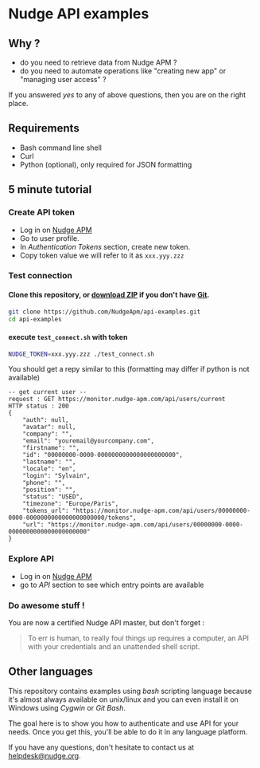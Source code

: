 # Nudge API examples

## Why ?

- do you need to retrieve data from Nudge APM ?
- do you need to automate operations like "creating new app" or "managing user access" ?

If you answered *yes* to any of above questions, then you are on the right place.

## Requirements

- Bash command line shell
- Curl
- Python (optional), only required for JSON formatting

## 5 minute tutorial

### Create API token

- Log in on [Nudge APM](https://www.nudge-apm.com/)
- Go to user profile.
- In *Authentication Tokens* section, create new token.
- Copy token value we will refer to it as `xxx.yyy.zzz`

### Test connection

#### Clone this repository, or [download ZIP](https://github.com/NudgeApm/api-examples/archive/master.zip) if you don't have [Git](https://git-scm.com/).
```bash
git clone https://github.com/NudgeApm/api-examples.git
cd api-examples
```

#### execute `test_connect.sh` with token
```bash
NUDGE_TOKEN=xxx.yyy.zzz ./test_connect.sh
```

You should get a repy similar to this (formatting may differ if python is not available)
```
-- get current user --
request : GET https://monitor.nudge-apm.com/api/users/current
HTTP status : 200
{
	"auth": null,
	"avatar": null,
	"company": "",
	"email": "youremail@yourcompany.com",
	"firstname": "",
	"id": "00000000-0000-0000000000000000000000",
	"lastname": "",
	"locale": "en",
	"login": "Sylvain",
	"phone": "",
	"position": "",
	"status": "USED",
	"timezone": "Europe/Paris",
	"tokens_url": "https://monitor.nudge-apm.com/api/users/00000000-0000-0000000000000000000000/tokens",
	"url": "https://monitor.nudge-apm.com/api/users/00000000-0000-0000000000000000000000"
}

```

### Explore API

- Log in on [Nudge APM](https://www.nudge-apm.com/)
- go to *API* section to see which entry points are available

### Do awesome stuff !

You are now a certified Nudge API master, but don't forget :

> To err is human, to really foul things up requires a computer,
> an API with your credentials and an unattended shell script.

## Other languages

This repository contains examples using *bash* scripting language because it's almost always available on unix/linux
and you can even install it on Windows using *Cygwin* or *Git Bash*.

The goal here is to show you how to authenticate and use API for your needs. Once you get this, you'll be able to
do it in any language platform.

If you have any questions, don't hesitate to contact us at helpdesk@nudge.org.
